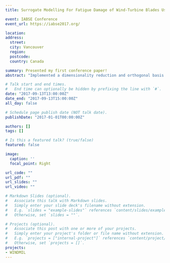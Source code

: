```yaml
---
title: Surrogate Modelling For Fatigue Damage of Wind-Turbine Blades Using Polynomial Chaos Expansions And Non-Negative Matrix Factorization

event: IABSE Conference
event_url: https://iabse2017.org/

location: 
address:
  street: 
  city: Vancouver
  region: 
  postcode: 
  country: Canada

summary: Presented my first conference paper!
abstract: "Implemented a dimensionality reduction and orthogonal basis regression approach for surrogate models of fatigue for wind turbine blades."

# Talk start and end times.
#   End time can optionally be hidden by prefixing the line with `#`.
date: "2017-09-13T13:00:00Z"
date_end: "2017-09-13T15:00:00Z"
all_day: false

# Schedule page publish date (NOT talk date).
publishDate: "2017-01-01T00:00:00Z"

authors: []
tags: []

# Is this a featured talk? (true/false)
featured: false

image:
  caption: ''
  focal_point: Right

url_code: ""
url_pdf: ""
url_slides: ""
url_video: ""

# Markdown Slides (optional).
#   Associate this talk with Markdown slides.
#   Simply enter your slide deck's filename without extension.
#   E.g. `slides = "example-slides"` references `content/slides/example-slides.md`.
#   Otherwise, set `slides = ""`.

# Projects (optional).
#   Associate this post with one or more of your projects.
#   Simply enter your project's folder or file name without extension.
#   E.g. `projects = ["internal-project"]` references `content/project/deep-learning/index.md`.
#   Otherwise, set `projects = []`.
projects:
- WINDMIL
---
```

